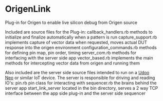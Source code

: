 # OrigenLink

Plug-in for Origen to enable live silicon debug from Origen source

Included are source files for the Plug-in:
  callback_handlers.rb
    methods to initialize and finalize automatically when a pattern is run
  capture_support.rb
    implements capture of vector data when requested, moves actual DUT response into the origen environment
  configuration_commands.rb
    methods for defining pin map, pin order, timing
  server_com.rb
    methods for interfacing with the server side app
  vector_based.rb
    implements the main methods for intercepting vector data from origen and running them
  
Also included are the server side source files intended to run on a [Udoo Neo](http://www.udoo.org/docs-neo/Introduction/Introduction.html) or similar IoT device.  The server is responsible for driving and reading IO's:
  pin.rb
    pin class for interacting with 
  sequencer.rb
    the brains behind the server app
  start_link_server
    located in the bin directory, serves a 2 way TCP interface between the app side plug-in and the server side sequencer